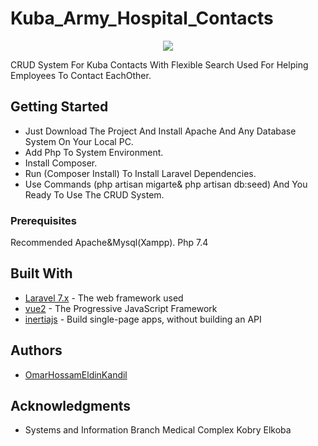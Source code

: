 
# Kuba_Army_Hospital_Contacts
<p align="center"><img src="https://img.icons8.com/android/480/000000/contacts.png"/></p>

CRUD System For Kuba Contacts With Flexible Search
Used For Helping Employees  To Contact EachOther.

## Getting Started

* Just Download The Project And Install Apache And Any Database System On Your Local PC.
* Add Php To System Environment.
* Install Composer.
* Run (Composer Install) To Install Laravel Dependencies.
* Use Commands (php artisan migarte& php artisan db:seed) And You Ready To Use The CRUD System.

### Prerequisites

Recommended Apache&Mysql(Xampp).
 Php 7.4

## Built With

* [Laravel 7.x](https://laravel.com/docs/7.x) - The web framework used
* [vue2](https://vuejs.org/v2/guide/)  - The Progressive JavaScript Framework
* [inertiajs](https://inertiajs.com/)         - Build single-page apps, without building an API

## Authors

* [OmarHossamEldinKandil](https://www.facebook.com/kande1l.omar) 

## Acknowledgments

* Systems and Information Branch Medical Complex Kobry Elkoba

